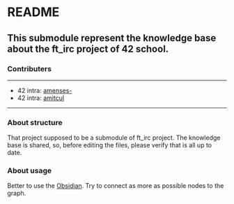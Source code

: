 # README

## This submodule represent the knowledge base about the ft_irc project of 42 school.

### Contributers
---
- 42 intra: [amenses-](https://profile.intra.42.fr/users/amenses-)
- 42 intra: [amitcul](https://profile.intra.42.fr/users/amitcul)

---

### About structure

That project supposed to be a submodule of ft_irc project.
The knowledge base is shared, so, before editing the files, please verify that is all up to date.


### About usage

Better to use the [Obsidian](https://obsidian.md/). Try to connect as more as possible nodes to the graph.
